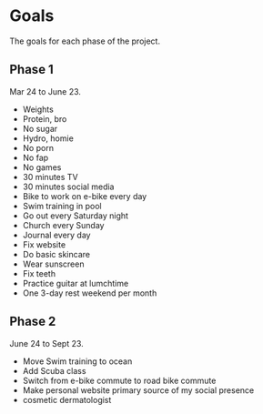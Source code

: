# Goals

The goals for each phase of the project.

## Phase 1
Mar 24 to June 23.

* Weights
* Protein, bro
* No sugar
* Hydro, homie
* No porn
* No fap
* No games
* 30 minutes TV
* 30 minutes social media
* Bike to work on e-bike every day
* Swim training in pool
* Go out every Saturday night
* Church every Sunday
* Journal every day
* Fix website
* Do basic skincare
* Wear sunscreen
* Fix teeth
* Practice guitar at lumchtime
* One 3-day rest weekend per month


## Phase 2
June 24 to Sept 23.

* Move Swim training to ocean
* Add Scuba class
* Switch from e-bike commute to road bike commute
* Make personal website primary source of my social presence
* cosmetic dermatologist 
